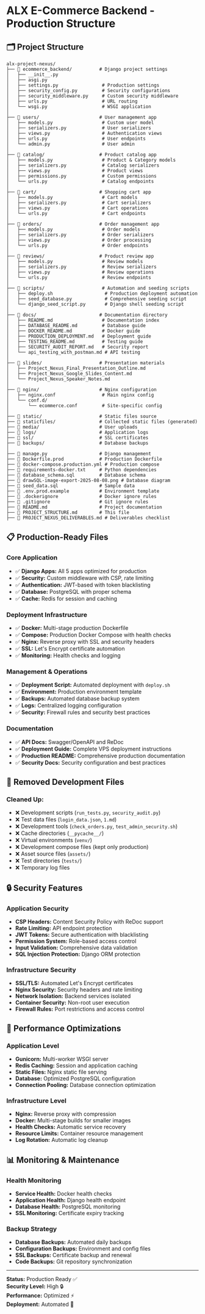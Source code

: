 # ALX E-Commerce Backend - Production Structure

## 🗂️ Project Structure

```
alx-project-nexus/
├── 📁 ecommerce_backend/          # Django project settings
│   ├── __init__.py
│   ├── asgi.py
│   ├── settings.py                # Production settings
│   ├── security_config.py         # Security configurations
│   ├── security_middleware.py     # Custom security middleware
│   ├── urls.py                    # URL routing
│   └── wsgi.py                    # WSGI application
│
├── 📁 users/                      # User management app
│   ├── models.py                  # Custom user model
│   ├── serializers.py             # User serializers
│   ├── views.py                   # Authentication views
│   ├── urls.py                    # User endpoints
│   └── admin.py                   # User admin
│
├── 📁 catalog/                    # Product catalog app
│   ├── models.py                  # Product & Category models
│   ├── serializers.py             # Catalog serializers
│   ├── views.py                   # Product views
│   ├── permissions.py             # Custom permissions
│   └── urls.py                    # Catalog endpoints
│
├── 📁 cart/                       # Shopping cart app
│   ├── models.py                  # Cart models
│   ├── serializers.py             # Cart serializers
│   ├── views.py                   # Cart operations
│   └── urls.py                    # Cart endpoints
│
├── 📁 orders/                     # Order management app
│   ├── models.py                  # Order models
│   ├── serializers.py             # Order serializers
│   ├── views.py                   # Order processing
│   └── urls.py                    # Order endpoints
│
├── 📁 reviews/                    # Product review app
│   ├── models.py                  # Review models
│   ├── serializers.py             # Review serializers
│   ├── views.py                   # Review operations
│   └── urls.py                    # Review endpoints
│
├── 📁 scripts/                     # Automation and seeding scripts
│   ├── deploy.sh                   # Production deployment automation
│   ├── seed_database.py            # Comprehensive seeding script
│   └── django_seed_script.py       # Django shell seeding script
│
├── 📁 docs/                       # Documentation directory
│   ├── README.md                  # Documentation index
│   ├── DATABASE_README.md         # Database guide
│   ├── DOCKER_README.md           # Docker guide
│   ├── PRODUCTION_DEPLOYMENT.md   # Deployment guide
│   ├── TESTING_README.md          # Testing guide
│   ├── SECURITY_AUDIT_REPORT.md   # Security report
│   └── api_testing_with_postman.md # API testing
│
├── 📁 slides/                     # Presentation materials
│   ├── Project_Nexus_Final_Presentation_Outline.md
│   ├── Project_Nexus_Google_Slides_Content.md
│   └── Project_Nexus_Speaker_Notes.md
│
├── 📁 nginx/                      # Nginx configuration
│   ├── nginx.conf                 # Main nginx config
│   └── conf.d/
│       └── ecommerce.conf         # Site-specific config
│
├── 📁 static/                     # Static files source
├── 📁 staticfiles/                # Collected static files (generated)
├── 📁 media/                      # User uploads
├── 📁 logs/                       # Application logs
├── 📁 ssl/                        # SSL certificates
├── 📁 backups/                    # Database backups
│
├── 📄 manage.py                   # Django management
├── 📄 Dockerfile.prod             # Production Dockerfile
├── 📄 docker-compose.production.yml # Production compose
├── 📄 requirements-docker.txt     # Python dependencies
├── 📄 database_schema.sql         # Database schema
├── 📄 drawSQL-image-export-2025-08-08.png # Database diagram
├── 📄 seed_data.sql               # Sample data
├── 📄 .env.prod.example           # Environment template
├── 📄 .dockerignore               # Docker ignore rules
├── 📄 .gitignore                  # Git ignore rules
├── 📄 README.md                   # Project documentation
├── 📄 PROJECT_STRUCTURE.md        # This file
├── 📄 PROJECT_NEXUS_DELIVERABLES.md # Deliverables checklist
```

## 📋 Production-Ready Files

### Core Application
- ✅ **Django Apps:** All 5 apps optimized for production
- ✅ **Security:** Custom middleware with CSP, rate limiting
- ✅ **Authentication:** JWT-based with token blacklisting
- ✅ **Database:** PostgreSQL with proper schema
- ✅ **Cache:** Redis for session and caching

### Deployment Infrastructure  
- ✅ **Docker:** Multi-stage production Dockerfile
- ✅ **Compose:** Production Docker Compose with health checks
- ✅ **Nginx:** Reverse proxy with SSL and security headers
- ✅ **SSL:** Let's Encrypt certificate automation
- ✅ **Monitoring:** Health checks and logging

### Management & Operations
- ✅ **Deployment Script:** Automated deployment with `deploy.sh`
- ✅ **Environment:** Production environment template
- ✅ **Backups:** Automated database backup system
- ✅ **Logs:** Centralized logging configuration
- ✅ **Security:** Firewall rules and security best practices

### Documentation
- ✅ **API Docs:** Swagger/OpenAPI and ReDoc
- ✅ **Deployment Guide:** Complete VPS deployment instructions  
- ✅ **Production README:** Comprehensive production documentation
- ✅ **Security Docs:** Security configuration and best practices

## 🚫 Removed Development Files

### Cleaned Up:
- ❌ Development scripts (`run_tests.py`, `security_audit.py`)
- ❌ Test data files (`login_data.json`, `1.md`)
- ❌ Development tools (`check_orders.py`, `test_admin_security.sh`)
- ❌ Cache directories (`__pycache__/`)
- ❌ Virtual environments (`venv/`)
- ❌ Development compose files (kept only production)
- ❌ Asset source files (`assets/`)
- ❌ Test directories (`tests/`)
- ❌ Temporary log files

## 🔒 Security Features

### Application Security
- **CSP Headers:** Content Security Policy with ReDoc support
- **Rate Limiting:** API endpoint protection
- **JWT Tokens:** Secure authentication with blacklisting
- **Permission System:** Role-based access control
- **Input Validation:** Comprehensive data validation
- **SQL Injection Protection:** Django ORM protection

### Infrastructure Security
- **SSL/TLS:** Automated Let's Encrypt certificates
- **Nginx Security:** Security headers and rate limiting
- **Network Isolation:** Backend services isolated
- **Container Security:** Non-root user execution
- **Firewall Rules:** Port restrictions and access control

## 🚀 Performance Optimizations

### Application Level
- **Gunicorn:** Multi-worker WSGI server
- **Redis Caching:** Session and application caching
- **Static Files:** Nginx static file serving
- **Database:** Optimized PostgreSQL configuration
- **Connection Pooling:** Database connection optimization

### Infrastructure Level
- **Nginx:** Reverse proxy with compression
- **Docker:** Multi-stage builds for smaller images
- **Health Checks:** Automatic service recovery
- **Resource Limits:** Container resource management
- **Log Rotation:** Automatic log cleanup

## 📊 Monitoring & Maintenance

### Health Monitoring
- **Service Health:** Docker health checks
- **Application Health:** Django health endpoint
- **Database Health:** PostgreSQL monitoring
- **SSL Monitoring:** Certificate expiry tracking

### Backup Strategy
- **Database Backups:** Automated daily backups
- **Configuration Backups:** Environment and config files
- **SSL Backups:** Certificate backup and renewal
- **Code Backups:** Git repository synchronization

---

**Status:** Production Ready ✅  
**Security Level:** High 🔒  
**Performance:** Optimized ⚡  
**Deployment:** Automated 🚀
